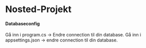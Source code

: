 # Nosted-Projekt

#### Databaseconfig


Gå inn i program.cs -> Endre connection til din database.
Gå inn i appsettings.json -> endre connection til din database.


